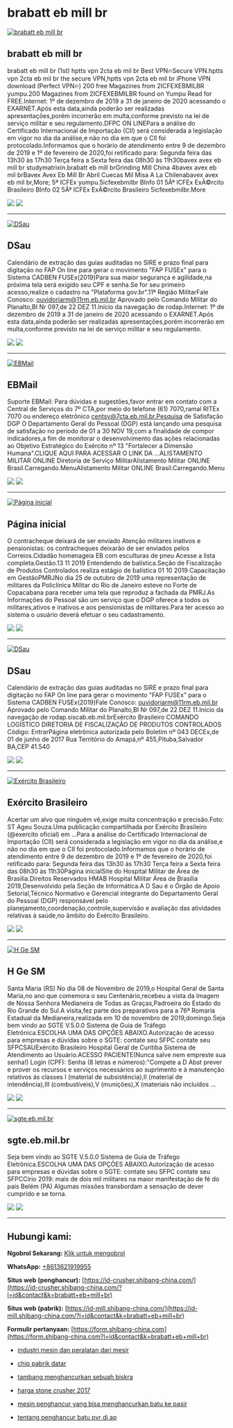 # brabatt eb mill br

<a href="https://swt.shibang-china.com/?l=id&img&k=brabatt+eb+mill+br" target="_blank">![brabatt eb mill br](http://static.shibang-china.com/all-800x300/1412.jpg)</a>

## brabatt eb mill br
brabatt eb mill br (1st) hptts vpn 2cta eb mil br Best VPN🔥Secure VPN.hptts vpn 2cta eb mil br the secure VPN,hptts vpn 2cta eb mil br iPhone VPN download (Perfect VPN🔥) 200 free Magazines from 2ICFEXEBMILBR yumpu.200 Magazines from 2ICFEXEBMILBR found on Yumpu Read for FREE.Internet: 1&#186; de dezembro de 2019 a 31 de janeiro de 2020 acessando o EXARNET.Ap&#243;s esta data,ainda poder&#227;o ser realizadas apresenta&#231;&#245;es,por&#233;m incorrer&#227;o em multa,conforme previsto na lei de servi&#231;o militar e seu regulamento.DFPC ON LINEPara a an&#225;lise do Certificado Internacional de Importa&#231;&#227;o (CII) ser&#225; considerada a legisla&#231;&#227;o em vigor no dia da an&#225;lise,e n&#227;o no dia em que o CII foi protocolado.Informamos que o hor&#225;rio de atendimento entre 9 de dezembro de 2019 e 1&#186; de fevereiro de 2020,foi retificado para: Segunda feira das 13h30 &#224;s 17h30 Ter&#231;a feira a Sexta feira das 08h30 &#224;s 11h30bavex avex eb mill br studymatrixin.brabatt eb mill brGrinding Mill China 4bavex avex eb mil brBavex Avex Eb Mill Br Abril Cuecas Mil Misa A La Chilenabavex avex eb mil br,More; 5&#170; ICFEx yumpu.5icfexebmilbr BInfo 01 5&#194;&#170; ICFEx Ex&#195;&#169;rcito Brasileiro BInfo 02 5&#194;&#170; ICFEx Ex&#195;&#169;rcito Brasileiro 5icfexebmilbr.More


<a href="https://whatsapp.shibangsoft.com/WhatsApp.php" target="_blank" title="WhatsApp">![](http://static.shibang-china.com/icon/whatsapp.png)</a> <a href="https://swt.shibang-china.com/?l=id&icon&k=brabatt+eb+mill+br" target="_blank">![](http://static.shibang-china.com/icon/chat-id.png)</a>

---

<a href="https://swt.shibang-china.com/?l=id&img&k=brabatt+eb+mill+br" target="_blank">![DSau](http://static.shibang-china.com/all-800x300/176.jpg)</a>

## DSau
Calend&#225;rio de extra&#231;&#227;o das guias auditadas no SIRE e prazo final para digita&#231;&#227;o no FAP On line para gerar o movimento &quot;FAP FUSEx&quot; para o Sistema CADBEN FUSEx(2019)Para sua maior seguran&#231;a e agilidade,na pr&#243;xima tela ser&#225; exigido seu CPF e senha.Se for seu primeiro acesso,realize o cadastro na &quot;Plataforma gov.br&quot;.11&#170; Regi&#227;o MilitarFale Conosco: ouvidoriarm@11rm.eb.mil.br Aprovado pelo Comando Militar do Planalto,BI Nr 097,de 22 DEZ 11.In&#237;cio da navega&#231;&#227;o de rodap.Internet: 1&#186; de dezembro de 2019 a 31 de janeiro de 2020 acessando o EXARNET.Ap&#243;s esta data,ainda poder&#227;o ser realizadas apresenta&#231;&#245;es,por&#233;m incorrer&#227;o em multa,conforme previsto na lei de servi&#231;o militar e seu regulamento.


<a href="https://whatsapp.shibangsoft.com/WhatsApp.php" target="_blank" title="WhatsApp">![](http://static.shibang-china.com/icon/whatsapp.png)</a> <a href="https://swt.shibang-china.com/?l=id&icon&k=brabatt+eb+mill+br" target="_blank">![](http://static.shibang-china.com/icon/chat-id.png)</a>

---

<a href="https://swt.shibang-china.com/?l=id&img&k=brabatt+eb+mill+br" target="_blank">![EBMail](http://static.shibang-china.com/all-800x300/223.jpg)</a>

## EBMail
Suporte EBMail: Para d&#250;vidas e sugest&#245;es,favor entrar em contato com a Central de Servi&#231;os do 7&#186; CTA,por meio do telefone (61) 7070,ramal RITEx 7070 ou endere&#231;o eletr&#244;nico centsv@7cta.eb.mil.br.Pesquisa de Satisfa&#231;&#227;o DGP O Departamento Geral do Pessoal (DGP) est&#225; lan&#231;ando uma pesquisa de satisfa&#231;&#227;o no per&#237;odo de 01 a 30 NOV 19,com a finalidade de compor indicadores,a fim de monitorar o desenvolvimento das a&#231;&#245;es relacionadas ao Objetivo Estrat&#233;gico do Ex&#233;rcito n&#186; 13 &quot;Fortalecer a Dimens&#227;o Humana&quot;.CLIQUE AQUI PARA ACESSAR O LINK DA …ALISTAMENTO MILITAR ONLINE Diretoria de Servi&#231;o MilitarAlistamento Militar ONLINE Brasil.Carregando.MenuAlistamento Militar ONLINE Brasil.Carregando.Menu


<a href="https://whatsapp.shibangsoft.com/WhatsApp.php" target="_blank" title="WhatsApp">![](http://static.shibang-china.com/icon/whatsapp.png)</a> <a href="https://swt.shibang-china.com/?l=id&icon&k=brabatt+eb+mill+br" target="_blank">![](http://static.shibang-china.com/icon/chat-id.png)</a>

---

<a href="https://swt.shibang-china.com/?l=id&img&k=brabatt+eb+mill+br" target="_blank">![P&#225;gina inicial](http://static.shibang-china.com/all-800x300/126.jpg)</a>

## P&#225;gina inicial
O contracheque deixar&#225; de ser enviado Aten&#231;&#227;o militares inativos e pensionistas: os contracheques deixar&#227;o de ser enviados pelos Correios.Cidad&#227;o homenageia EB com esculturas de pneu Acesse a lista completa.Gest&#227;o.13 11 2019 Entendendo de bal&#237;stica.Se&#231;&#227;o de Fiscaliza&#231;&#227;o de Produtos Controlados realiza est&#225;gio de bal&#237;stica 01 10 2019 Capacita&#231;&#227;o em Gest&#227;oPMRJNo dia 25 de outubro de 2019 uma representa&#231;&#227;o de militares da Policl&#237;nica Militar do Rio de Janeiro esteve no Forte de Copacabana para receber uma tela que reproduz a fachada da PMRJ.As Informa&#231;&#245;es do Pessoal s&#227;o um servi&#231;o que o DGP oferece a todos os militares,ativos e inativos.e aos pensionistas de militares.Para ter acesso ao sistema o usu&#225;rio dever&#225; efetuar o seu cadastramento.


<a href="https://whatsapp.shibangsoft.com/WhatsApp.php" target="_blank" title="WhatsApp">![](http://static.shibang-china.com/icon/whatsapp.png)</a> <a href="https://swt.shibang-china.com/?l=id&icon&k=brabatt+eb+mill+br" target="_blank">![](http://static.shibang-china.com/icon/chat-id.png)</a>

---

<a href="https://swt.shibang-china.com/?l=id&img&k=brabatt+eb+mill+br" target="_blank">![DSau](http://static.shibang-china.com/all-800x300/1151.jpg)</a>

## DSau
Calend&#225;rio de extra&#231;&#227;o das guias auditadas no SIRE e prazo final para digita&#231;&#227;o no FAP On line para gerar o movimento &quot;FAP FUSEx&quot; para o Sistema CADBEN FUSEx(2019)Fale Conosco: ouvidoriarm@11rm.eb.mil.br Aprovado pelo Comando Militar do Planalto,BI Nr 097,de 22 DEZ 11.In&#237;cio da navega&#231;&#227;o de rodap.siscab.eb.mil.brEx&#233;rcito Brasileiro COMANDO LOG&#205;STICO DIRETORIA DE FISCALIZA&#199;&#195;O DE PRODUTOS CONTROLADOS C&#243;digo: EntrarP&#225;gina eletr&#244;nica autorizada pelo Boletim n&#186; 043 DECEx,de 01 de junho de 2017 Rua Territ&#243;rio do Amap&#225;,n&#186; 455,Pituba,Salvador BA,CEP 41.540


<a href="https://whatsapp.shibangsoft.com/WhatsApp.php" target="_blank" title="WhatsApp">![](http://static.shibang-china.com/icon/whatsapp.png)</a> <a href="https://swt.shibang-china.com/?l=id&icon&k=brabatt+eb+mill+br" target="_blank">![](http://static.shibang-china.com/icon/chat-id.png)</a>

---

<a href="https://swt.shibang-china.com/?l=id&img&k=brabatt+eb+mill+br" target="_blank">![Ex&#233;rcito Brasileiro](http://static.shibang-china.com/all-800x300/799.jpg)</a>

## Ex&#233;rcito Brasileiro
Acertar um alvo que ningu&#233;m v&#234;,exige muita concentra&#231;&#227;o e precis&#227;o.Foto: ST Ageu Souza.Uma publica&#231;&#227;o compartilhada por Ex&#233;rcito Brasileiro (@exercito oficial) em …Para a an&#225;lise do Certificado Internacional de Importa&#231;&#227;o (CII) ser&#225; considerada a legisla&#231;&#227;o em vigor no dia da an&#225;lise,e n&#227;o no dia em que o CII foi protocolado.Informamos que o hor&#225;rio de atendimento entre 9 de dezembro de 2019 e 1&#186; de fevereiro de 2020,foi retificado para: Segunda feira das 13h30 &#224;s 17h30 Ter&#231;a feira a Sexta feira das 08h30 &#224;s 11h30P&#225;gina inicialSite do Hospital Militar de &#193;rea de Brasilia.Direitos Reservados HMAB Hospital Militar &#193;rea de Brasilia 2019,Desenvolvido pela Se&#231;&#227;o de Inform&#225;tica.A D Sau &#233; o &#211;rg&#227;o de Apoio Setorial,T&#233;cnico Normativo e Gerencial integrante do Departamento Geral do Pessoal (DGP) respons&#225;vel pelo planejamento,coordena&#231;&#227;o,controle,supervis&#227;o e avalia&#231;&#227;o das atividades relativas &#224; sa&#250;de,no &#226;mbito do Ex&#233;rcito Brasileiro.


<a href="https://whatsapp.shibangsoft.com/WhatsApp.php" target="_blank" title="WhatsApp">![](http://static.shibang-china.com/icon/whatsapp.png)</a> <a href="https://swt.shibang-china.com/?l=id&icon&k=brabatt+eb+mill+br" target="_blank">![](http://static.shibang-china.com/icon/chat-id.png)</a>

---

<a href="https://swt.shibang-china.com/?l=id&img&k=brabatt+eb+mill+br" target="_blank">![H Ge SM](http://static.shibang-china.com/all-800x300/946.jpg)</a>

## H Ge SM
Santa Maria (RS) No dia 08 de Novembro de 2019,o Hospital Geral de Santa Maria,no ano que comemora o seu Centen&#225;rio,recebeu a vista da Imagem de Nossa Senhora Medianeira de Todas as Gra&#231;as,Padroeira do Estado do Rio Grande do Sul.A visita,fez parte dos preparativos para a 76&#170; Romaria Estadual da Medianeira,realizada em 10 de novembro de 2019,domingo.Seja bem vindo ao SGTE V.5.0.0 Sistema de Guia de Tr&#225;fego Eletr&#244;nica.ESCOLHA UMA DAS OP&#199;&#213;ES ABAIXO.Autoriza&#231;&#227;o de acesso para empresas e d&#250;vidas sobre o SGTE: contate seu SFPC contate seu SFPCSAUEx&#233;rcito Brasileiro Hospital Geral de Curitiba Sistema de Atendimento ao Usu&#225;rio.ACESSO PACIENTE(Nunca salve nem empreste sua senha!) Login (CPF): Senha (8 letras e n&#250;meros):&quot;Compete a D Abst prever e prover os recursos e servi&#231;os necess&#225;rios ao suprimento e &#224; manuten&#231;&#227;o relativos &#225;s classes I (material de subsist&#234;ncia),II (material de intend&#234;ncia),III (combust&#237;veis),V (muni&#231;&#245;es),X (materiais n&#227;o inclu&#237;dos …


<a href="https://whatsapp.shibangsoft.com/WhatsApp.php" target="_blank" title="WhatsApp">![](http://static.shibang-china.com/icon/whatsapp.png)</a> <a href="https://swt.shibang-china.com/?l=id&icon&k=brabatt+eb+mill+br" target="_blank">![](http://static.shibang-china.com/icon/chat-id.png)</a>

---

<a href="https://swt.shibang-china.com/?l=id&img&k=brabatt+eb+mill+br" target="_blank">![sgte.eb.mil.br](http://static.shibang-china.com/all-800x300/1142.jpg)</a>

## sgte.eb.mil.br
Seja bem vindo ao SGTE V.5.0.0 Sistema de Guia de Tr&#225;fego Eletr&#244;nica.ESCOLHA UMA DAS OP&#199;&#213;ES ABAIXO.Autoriza&#231;&#227;o de acesso para empresas e d&#250;vidas sobre o SGTE: contate seu SFPC contate seu SFPCC&#237;rio 2019: mais de dois mil militares na maior manifesta&#231;&#227;o de f&#233; do pa&#237;s Bel&#233;m (PA) Algumas miss&#245;es transbordam a sensa&#231;&#227;o de dever cumprido e se torna.

<a href="https://whatsapp.shibangsoft.com/WhatsApp.php" target="_blank" title="WhatsApp">![](http://static.shibang-china.com/icon/whatsapp.png)</a> <a href="https://swt.shibang-china.com/?l=id&icon&k=brabatt+eb+mill+br" target="_blank">![](http://static.shibang-china.com/icon/chat-id.png)</a>

---
## Hubungi kami:

**Ngobrol Sekarang:** [Klik untuk mengobrol](https://swt.shibang-china.com?l=id&contact&k=brabatt+eb+mill+br)

**WhatsApp:**  [+8613621919955](https://whatsapp.shibangsoft.com/WhatsApp.php)

**Situs web (penghancur):** [https://id-crusher.shibang-china.com/](https://id-crusher.shibang-china.com/?l=id&contact&k=brabatt+eb+mill+br)

**Situs web (pabrik):** [https://id-mill.shibang-china.com/](https://id-mill.shibang-china.com/?l=id&contact&k=brabatt+eb+mill+br)

**Formulir pertanyaan:** [https://form.shibang-china.com](https://form.shibang-china.com?l=id&contact&k=brabatt+eb+mill+br)

* [industri mesin dan peralatan dari mesir](../48/industri%20mesin%20dan%20peralatan%20dari%20mesir.md)

* [chip pabrik datar](../42/chip%20pabrik%20datar.md)

* [tambang menghancurkan sebuah biskra](../43/tambang%20menghancurkan%20sebuah%20biskra.md)

* [harga stone crusher 2017](../49/harga%20stone%20crusher%202017.md)

* [mesin penghancur yang bisa menghancurkan batu ke pasir](../42/mesin%20penghancur%20yang%20bisa%20menghancurkan%20batu%20ke%20pasir.md)

* [tentang penghancur batu pvr di ap](../45/tentang%20penghancur%20batu%20pvr%20di%20ap.md)